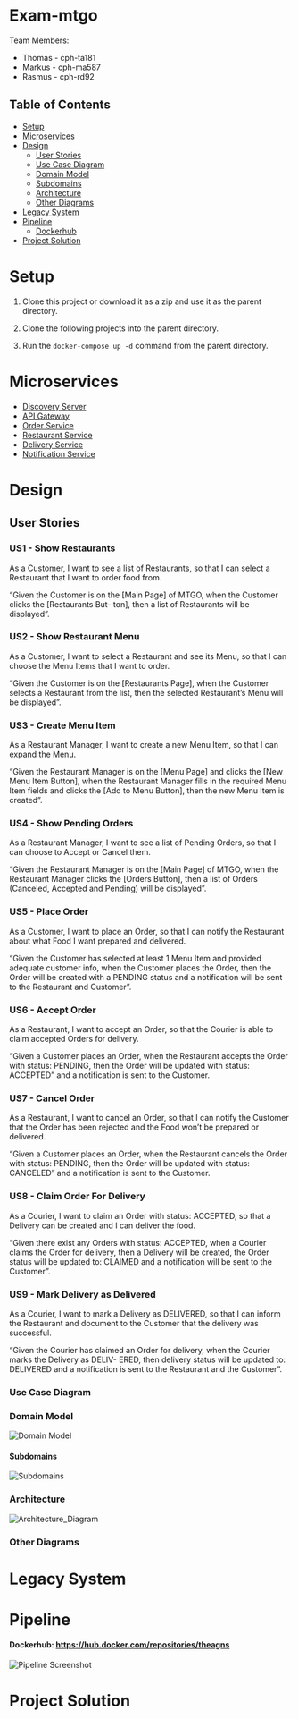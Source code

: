 # Exam-mtgo

Team Members:
- Thomas - cph-ta181
- Markus - cph-ma587
- Rasmus - cph-rd92

## Table of Contents
- [Setup](#setup)
- [Microservices](#microservices)
- [Design](#design)
  - [User Stories](#user-stories)
  - [Use Case Diagram](#usecase-diagram)
  - [Domain Model](#domain-model)
  - [Subdomains](#subdomains)
  - [Architecture](#architecture)
  - [Other Diagrams](#other)
- [Legacy System](#legacy-system)
- [Pipeline](#pipeline)
  - [Dockerhub](#dockerhub)
- [Project Solution](#project-solution)

# Setup

1. Clone this project or download it as a zip and use it as the parent directory.

2. Clone the following projects into the parent directory.

3. Run the `docker-compose up -d` command from the parent directory.

# Microservices

- [Discovery Server](https://github.com/MRT-exam/exam-discovery-server)
- [API Gateway](https://github.com/MRT-exam/exam-api-gateway)
- [Order Service](https://github.com/MRT-exam/exam-order-service)
- [Restaurant Service](https://github.com/MRT-exam/exam-restaurant-service)
- [Delivery Service](https://github.com/MRT-exam/exam-delivery-service)
- [Notification Service](https://github.com/MRT-exam/exam-notification-service)

# Design

## User Stories  
### US1 - Show Restaurants  
As a Customer, I want to see a list of Restaurants, so that I can select a Restaurant that I want to order
food from.  

“Given the Customer is on the [Main Page] of MTGO, when the Customer clicks the [Restaurants But-
ton], then a list of Restaurants will be displayed”.  

### US2 - Show Restaurant Menu  
As a Customer, I want to select a Restaurant and see its Menu, so that I can choose the Menu Items that I
want to order.  

“Given the Customer is on the [Restaurants Page], when the Customer selects a Restaurant from the list,
then the selected Restaurant’s Menu will be displayed”.

### US3 - Create Menu Item  
As a Restaurant Manager, I want to create a new Menu Item, so that I can expand the Menu.  

“Given the Restaurant Manager is on the [Menu Page] and clicks the [New Menu Item Button], when
the Restaurant Manager fills in the required Menu Item fields and clicks the [Add to Menu Button], then the
new Menu Item is created”.  

### US4 - Show Pending Orders  
As a Restaurant Manager, I want to see a list of Pending Orders, so that I can choose to Accept or Cancel
them.  

“Given the Restaurant Manager is on the [Main Page] of MTGO, when the Restaurant Manager clicks
the [Orders Button], then a list of Orders (Canceled, Accepted and Pending) will be displayed”.  

### US5 - Place Order  
As a Customer, I want to place an Order, so that I can notify the Restaurant about what Food I want
prepared and delivered.  

“Given the Customer has selected at least 1 Menu Item and provided adequate customer info, when the
Customer places the Order, then the Order will be created with a PENDING status and a notification will be
sent to the Restaurant and Customer”.  

### US6 - Accept Order  
As a Restaurant, I want to accept an Order, so that the Courier is able to claim accepted Orders for delivery.  

“Given a Customer places an Order, when the Restaurant accepts the Order with status: PENDING, then
the Order will be updated with status: ACCEPTED” and a notification is sent to the Customer.  

### US7 - Cancel Order  
As a Restaurant, I want to cancel an Order, so that I can notify the Customer that the Order has been
rejected and the Food won’t be prepared or delivered.  

“Given a Customer places an Order, when the Restaurant cancels the Order with status: PENDING, then
the Order will be updated with status: CANCELED” and a notification is sent to the Customer.  

### US8 - Claim Order For Delivery  
As a Courier, I want to claim an Order with status: ACCEPTED, so that a Delivery can be created and I
can deliver the food.  

“Given there exist any Orders with status: ACCEPTED, when a Courier claims the Order for delivery,
then a Delivery will be created, the Order status will be updated to: CLAIMED and a notification will be sent
to the Customer”.  

### US9 - Mark Delivery as Delivered  
As a Courier, I want to mark a Delivery as DELIVERED, so that I can inform the Restaurant and document
to the Customer that the delivery was successful.  

“Given the Courier has claimed an Order for delivery, when the Courier marks the Delivery as DELIV-
ERED, then delivery status will be updated to: DELIVERED and a notification is sent to the Restaurant
and the Customer”.  

### Use Case Diagram  

### Domain Model  
![Domain Model](DomainModel.png)
#### Subdomains
![Subdomains](Subdomains.png)
### Architecture  
![Architecture_Diagram](ArchitectureDiagram.png)
### Other Diagrams

# Legacy System

# Pipeline
#### Dockerhub: https://hub.docker.com/repositories/theagns

![Pipeline Screenshot](pipelines.png)

# Project Solution

